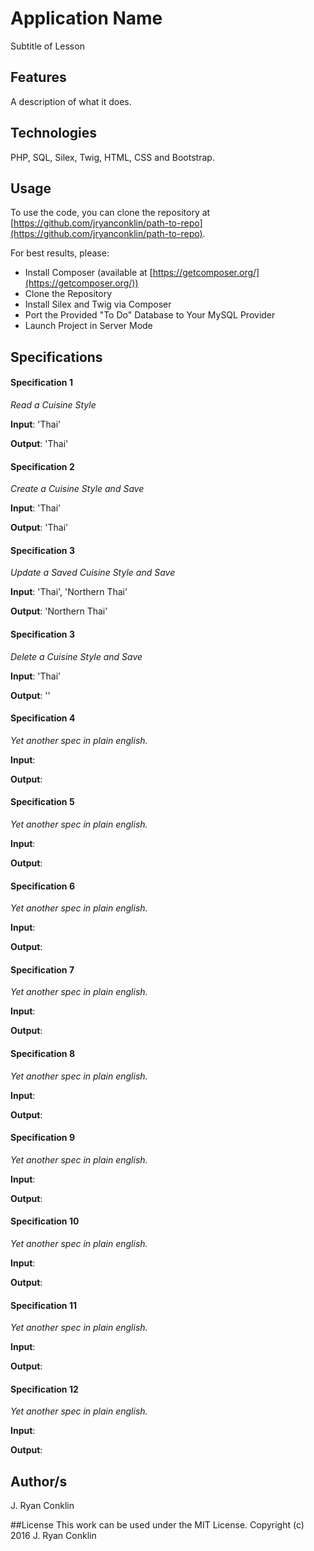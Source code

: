 # Application Name
Subtitle of Lesson

## Features
A description of what it does.

## Technologies

PHP, SQL, Silex, Twig, HTML, CSS and Bootstrap.

## Usage

To use the code, you can clone the repository at [https://github.com/jryanconklin/path-to-repo](https://github.com/jryanconklin/path-to-repo).

For best results, please:

- Install Composer (available at [https://getcomposer.org/](https://getcomposer.org/))
- Clone the Repository
- Install Silex and Twig via Composer
- Port the Provided "To Do" Database to Your MySQL Provider
- Launch Project in Server Mode

## Specifications

#### Specification 1 ####
*Read a Cuisine Style*

__Input__: 'Thai'

__Output__: 'Thai'

#### Specification 2 ####
*Create a Cuisine Style and Save*

__Input__: 'Thai'

__Output__: 'Thai'

#### Specification 3 ####
*Update a Saved Cuisine Style and Save*

__Input__: 'Thai', 'Northern Thai'

__Output__: 'Northern Thai'

#### Specification 3 ####
*Delete a Cuisine Style and Save*

__Input__: 'Thai'

__Output__: ''


#### Specification 4 ####
*Yet another spec in plain english.*

__Input__:

__Output__:

#### Specification 5 ####
*Yet another spec in plain english.*

__Input__:

__Output__:

#### Specification 6 ####
*Yet another spec in plain english.*

__Input__:

__Output__:

#### Specification 7 ####
*Yet another spec in plain english.*

__Input__:

__Output__:

#### Specification 8 ####
*Yet another spec in plain english.*

__Input__:

__Output__:

#### Specification 9 ####
*Yet another spec in plain english.*

__Input__:

__Output__:

#### Specification 10 ####
*Yet another spec in plain english.*

__Input__:

__Output__:

#### Specification 11 ####
*Yet another spec in plain english.*

__Input__:

__Output__:

#### Specification 12 ####
*Yet another spec in plain english.*

__Input__:

__Output__:



## Author/s
J. Ryan Conklin

##License
This work can be used under the MIT License.
Copyright (c) 2016 J. Ryan Conklin
